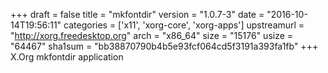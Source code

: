 +++
draft = false
title = "mkfontdir"
version = "1.0.7-3"
date = "2016-10-14T19:56:11"
categories = ['x11', 'xorg-core', 'xorg-apps']
upstreamurl = "http://xorg.freedesktop.org"
arch = "x86_64"
size = "15176"
usize = "64467"
sha1sum = "bb38870790b4b5e93fcf064cd5f3191a393fa1fb"
+++
X.Org mkfontdir application